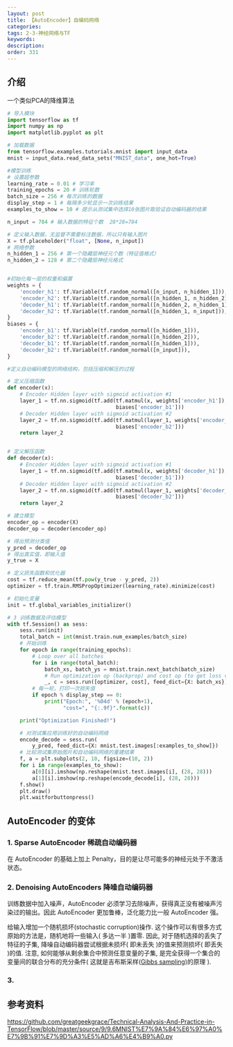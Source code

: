 ```yaml
---
layout: post
title: 【AutoEncoder】自编码网络
categories:
tags: 2-3-神经网络与TF
keywords:
description:
order: 331
---
```



## 介绍
一个类似PCA的降维算法


```py
# 导入模块
import tensorflow as tf
import numpy as np
import matplotlib.pyplot as plt

# 加载数据
from tensorflow.examples.tutorials.mnist import input_data
mnist = input_data.read_data_sets("MNIST_data", one_hot=True)

#模型训练
# 设置超参数
learning_rate = 0.01 # 学习率
training_epochs = 20 # 训练轮数
batch_size = 256 # 每次训练的数据
display_step = 1 # 每隔多少轮显示一次训练结果
examples_to_show = 10 # 提示从测试集中选择10张图片取验证自动编码器的结果

n_input = 784 # 输入数据的特征个数  28*28=784

# 定义输入数据，无监督不需要标注数据，所以只有输入图片
X = tf.placeholder("float", [None, n_input])
# 网络参数
n_hidden_1 = 256 # 第一个隐藏层神经元个数（特征值格式）
n_hidden_2 = 128 # 第二个隐藏层神经元格式


#初始化每一层的权重和偏置
weights = {
    'encoder_h1': tf.Variable(tf.random_normal([n_input, n_hidden_1])),
    'encoder_h2': tf.Variable(tf.random_normal([n_hidden_1, n_hidden_2])),
    'decoder_h1': tf.Variable(tf.random_normal([n_hidden_2, n_hidden_1])),
    'decoder_h2': tf.Variable(tf.random_normal([n_hidden_1, n_input])),
}
biases = {
    'encoder_b1': tf.Variable(tf.random_normal([n_hidden_1])),
    'encoder_b2': tf.Variable(tf.random_normal([n_hidden_2])),
    'decoder_b1': tf.Variable(tf.random_normal([n_hidden_1])),
    'decoder_b2': tf.Variable(tf.random_normal([n_input])),
}

#定义自动编码模型的网络结构，包括压缩和解压的过程

# 定义压缩函数
def encoder(x):
    # Encoder Hidden layer with sigmoid activation #1
    layer_1 = tf.nn.sigmoid(tf.add(tf.matmul(x, weights['encoder_h1']),
                                   biases['encoder_b1']))
    # Decoder Hidden layer with sigmoid activation #2
    layer_2 = tf.nn.sigmoid(tf.add(tf.matmul(layer_1, weights['encoder_h2']),
                                   biases['encoder_b2']))
    return layer_2


# 定义解压函数
def decoder(x):
    # Encoder Hidden layer with sigmoid activation #1
    layer_1 = tf.nn.sigmoid(tf.add(tf.matmul(x, weights['decoder_h1']),
                                   biases['decoder_b1']))
    # Decoder Hidden layer with sigmoid activation #2
    layer_2 = tf.nn.sigmoid(tf.add(tf.matmul(layer_1, weights['decoder_h2']),
                                   biases['decoder_b2']))
    return layer_2

# 建立模型
encoder_op = encoder(X)
decoder_op = decoder(encoder_op)

# 得出预测分类值
y_pred = decoder_op
# 得出真实值，即输入值
y_true = X

# 定义损失函数和优化器
cost = tf.reduce_mean(tf.pow(y_true - y_pred, 2))
optimizer = tf.train.RMSPropOptimizer(learning_rate).minimize(cost)

# 初始化变量
init = tf.global_variables_initializer()

# 3 训练数据及评估模型
with tf.Session() as sess:
    sess.run(init)
    total_batch = int(mnist.train.num_examples/batch_size)
    # 开始训练
    for epoch in range(training_epochs):
        # Loop over all batches
        for i in range(total_batch):
            batch_xs, batch_ys = mnist.train.next_batch(batch_size)
            # Run optimization op (backprop) and cost op (to get loss value)
            _, c = sess.run([optimizer, cost], feed_dict={X: batch_xs})
        # 每一轮，打印一次损失值
        if epoch % display_step == 0:
            print("Epoch:", '%04d' % (epoch+1),
                  "cost=", "{:.9f}".format(c))

    print("Optimization Finished!")

    # 对测试集应用训练好的自动编码网络
    encode_decode = sess.run(
        y_pred, feed_dict={X: mnist.test.images[:examples_to_show]})
    # 比较测试集原始图片和自动编码网络的重建结果
    f, a = plt.subplots(2, 10, figsize=(10, 2))
    for i in range(examples_to_show):
        a[0][i].imshow(np.reshape(mnist.test.images[i], (28, 28)))
        a[1][i].imshow(np.reshape(encode_decode[i], (28, 28)))
    f.show()
    plt.draw()
    plt.waitforbuttonpress()
```

## AutoEncoder 的变体

### 1. Sparse AutoEncoder 稀疏自动编码器
在 AutoEncoder 的基础上加上 Penalty，目的是让尽可能多的神经元处于不激活状态。
### 2. Denoising AutoEncoders 降噪自动编码器
训练数据中加入噪声，AutoEncoder 必须学习去除噪声，获得真正没有被噪声污染过的输出。因此 AutoEncoder 更加鲁棒，泛化能力比一般 AutoEncoder 强。  


给输入增加一个随机损坏(stochastic corruption)操作. 这个操作可以有很多方式  
原始的方法是，随机地将一些输入( 多达一半 )置零. 因此, 对于随机选择的丢失了特征的子集, 降噪自动编码器尝试根据未损坏( 即未丢失 )的值来预测损坏( 即丢失 )的值. 注意, 如何能够从剩余集合中预测任意变量的子集, 是完全获得一个集合的变量间的联合分布的充分条件( 这就是吉布斯采样([Gibbs sampling](https://en.wikipedia.org/wiki/Gibbs_sampling))的原理 ).

### 3. 


## 参考资料
https://github.com/greatgeekgrace/Technical-Analysis-And-Practice-in-TensorFlow/blob/master/source/9/9.6MNIST%E7%9A%84%E6%97%A0%E7%9B%91%E7%9D%A3%E5%AD%A6%E4%B9%A0.py
